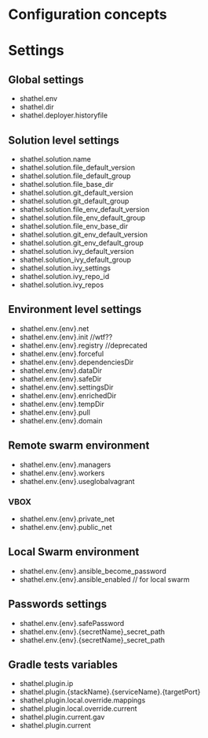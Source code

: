 # Configuration concepts

# Settings
## Global settings
* shathel.env
* shathel.dir
* shathel.deployer.historyfile

## Solution level settings
* shathel.solution.name
* shathel.solution.file_default_version
* shathel.solution.file_default_group
* shathel.solution.file_base_dir
* shathel.solution.git_default_version
* shathel.solution.git_default_group
* shathel.solution.file_env_default_version
* shathel.solution.file_env_default_group
* shathel.solution.file_env_base_dir
* shathel.solution.git_env_default_version
* shathel.solution.git_env_default_group
* shathel.solution.ivy_default_version
* shathel.solution_ivy_default_group
* shathel.solution.ivy_settings
* shathel.solution.ivy_repo_id
* shathel.solution.ivy_repos

## Environment level settings
* shathel.env.{env}.net
* shathel.env.{env}.init //wtf??
* shathel.env.{env}.registry //deprecated
* shathel.env.{env}.forceful
* shathel.env.{env}.dependenciesDir
* shathel.env.{env}.dataDir
* shathel.env.{env}.safeDir
* shathel.env.{env}.settingsDir
* shathel.env.{env}.enrichedDir
* shathel.env.{env}.tempDir
* shathel.env.{env}.pull
* shathel.env.{env}.domain

## Remote swarm environment
* shathel.env.{env}.managers
* shathel.env.{env}.workers
* shathel.env.{env}.useglobalvagrant

### VBOX
* shathel.env.{env}.private_net
* shathel.env.{env}.public_net

## Local Swarm environment
* shathel.env.{env}.ansible_become_password
* shathel.env.{env}.ansible_enabled // for local swarm



## Passwords settings
* shathel.env.{env}.safePassword
* shathel.env.{env}.{secretName}_secret_path
* shathel.env.{env}.{secretName}_secret_path

## Gradle tests variables
* shathel.plugin.ip
* shathel.plugin.{stackName}.{serviceName}.{targetPort}
* shathel.plugin.local.override.mappings
* shathel.plugin.local.override.current
* shathel.plugin.current.gav
* shathel.plugin.current